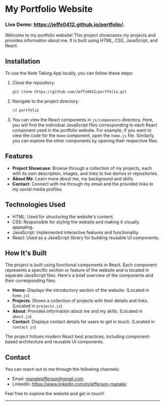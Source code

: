 # My Portfolio Website

### **Live Demo**: https://jeffs0412.github.io/portfolio/.

Welcome to my portfolio website! This project showcases my projects and provides information about me. It is built using HTML, CSS, JavaScript, and React.

## Installation

To use the Note Taking App locally, you can follow these steps:

1. Clone the repository:

   ```bash
   git clone https://github.com/Jeffs0412/portfolio.git
   ```
2. Navigate to the project directory:
    ```bash
    cd portfolio
    ```
    
3. You can view the React components in `js/components` directory.
Here, you will find the individual JavaScript files corresponding to each React component used in the portfolio website.
For example, if you want to view the code for the `Home` component, open the `home.js` file.
Similarly, you can explore the other components by opening their respective files. 

## Features

- **Project Showcase**: Browse through a collection of my projects, each with its own description, images, and links to live demos or repositories.
- **About Me**: Learn more about me, my background and skills.
- **Contact**: Connect with me through my email and the provided links to my social media profiles.

## Technologies Used

- HTML: Used for structuring the website's content.
- CSS: Responsible for styling the website and making it visually appealing.
- JavaScript: Implemented interactive features and functionality.
- React: Used as a JavaScript library for building reusable UI components.

## How It's Built

The project is built using functional components in React. Each component represents a specific section or feature of the website and is located in separate JavaScript files. Here's a brief overview of the components and their corresponding files:

- **Home**: Displays the introductory section of the website. (Located in `home.js`)
- **Projects**: Shows a collection of projects with their details and links. (Located in `projects.js`)
- **About**: Provides information about me and my skills. (Located in `about.js`)
- **Contact**: Displays contact details for users to get in touch. (Located in `contact.js`)

The project follows modern React best practices, including component-based architecture and reusable UI components.


## Contact

You can reach out to me through the following channels:
- Email: manalejefferson@gmail.com
- LinkedIn: https://www.linkedin.com/in/jefferson-manale/

Feel free to explore the website and get in touch!

---

